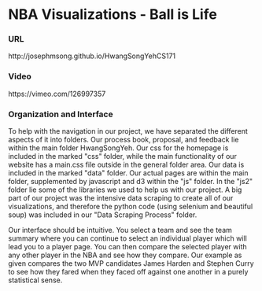 <h1> NBA Visualizations - Ball is Life </h1>

<h3>URL</h3>
<p>http://josephmsong.github.io/HwangSongYehCS171</p>

<h3>Video</h3>
<p>https://vimeo.com/126997357</p>

<h3>Organization and Interface</h3>

<p>
To help with the navigation in our project, we have separated the different aspects of it into folders. Our process book, proposal, and feedback lie within the main folder HwangSongYeh. Our css for the homepage is included in the marked "css" folder, while the main functionality of our website has a main.css file outside in the general folder area. Our data is included in the marked "data" folder. Our actual pages are within the main folder, supplemented by javascript and d3 within the "js" folder. In the "js2" folder lie some of the libraries we used to help us with our project. A big part of our project was the intensive data scraping to create all of our visualizations, and therefore the python code (using selenium and beautiful soup) was included in our "Data Scraping Process" folder.

<br/>

Our interface should be intuitive. You select a team and see the team summary where you can continue to select an individual player which will lead you to a player page. You can then compare the selected player with any other player in the NBA and see how they compare. Our example as given compares the two MVP candidates James Harden and Stephen Curry to see how they fared when they faced off against one another in a purely statistical sense.
</p>